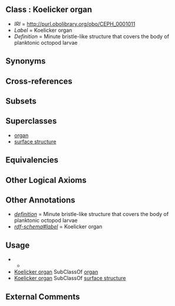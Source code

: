
## Class : Koelicker organ

 * *IRI* = http://purl.obolibrary.org/obo/CEPH_0001011
 * *Label* = Koelicker organ
 * *Definition* = Minute bristle-like structure that covers the body of planktonic octopod larvae

## Synonyms


## Cross-references


## Subsets


## Superclasses

 * [organ](../../UBERON/62/UBERON_0000062.md)
 * [surface structure](../../UBERON/02/UBERON_0003102.md)

## Equivalencies


## Other Logical Axioms


## Other Annotations

 * *[definition](../../IAO/15/IAO_0000115.md)* = Minute bristle-like structure that covers the body of planktonic octopod larvae
 * *[rdf-schema#label](../../el/rdf-schema#label.md)* = Koelicker organ

## Usage

 * -
 * [Koelicker organ](../../CEPH/11/CEPH_0001011.md) SubClassOf [organ](../../UBERON/62/UBERON_0000062.md)
 * [Koelicker organ](../../CEPH/11/CEPH_0001011.md) SubClassOf [surface structure](../../UBERON/02/UBERON_0003102.md)

## External Comments

